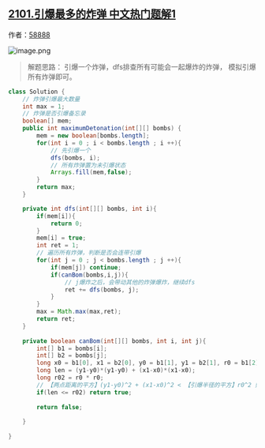 ## [2101.引爆最多的炸弹 中文热门题解1](https://leetcode.cn/problems/detonate-the-maximum-bombs/solutions/100000/java-dfsti-jie-dai-zhu-shi-ban-by-58888-6tcw)

作者：[58888](https://leetcode.cn/u/58888)


![image.png](https://pic.leetcode-cn.com/1639239496-lYEpoa-image.png)

> 解题思路： 引爆一个炸弹，dfs排查所有可能会一起爆炸的炸弹， 模拟引爆所有炸弹即可。

``` java
class Solution {
    // 炸弹引爆最大数量
    int max = 1;
    // 炸弹是否引爆备忘录
    boolean[] mem;
    public int maximumDetonation(int[][] bombs) {
        mem = new boolean[bombs.length];
        for(int i = 0 ; i < bombs.length ; i ++){
            // 先引爆一个
            dfs(bombs, i);
            // 所有炸弹置为未引爆状态
            Arrays.fill(mem,false);
        }
        return max;
    }

    private int dfs(int[][] bombs, int i){
        if(mem[i]){
            return 0;
        }
        mem[i] = true;
        int ret = 1;
        // 遍历所有炸弹，判断是否会连带引爆
        for(int j = 0 ; j < bombs.length ; j ++){
            if(mem[j]) continue;
            if(canBom(bombs,i,j)){
                // j爆炸之后，会带动其他的炸弹爆炸，继续dfs
                ret += dfs(bombs, j);
            }
        }
        max = Math.max(max,ret);
        return ret;
    }
    
    private boolean canBom(int[][] bombs, int i, int j){
        int[] b1 = bombs[i];
        int[] b2 = bombs[j];
        long x0 = b1[0], x1 = b2[0], y0 = b1[1], y1 = b2[1], r0 = b1[2];
        long len = (y1-y0)*(y1-y0) + (x1-x0)*(x1-x0);
        long r02 = r0 * r0;
        // 【两点距离的平方】(y1-y0)^2 + (x1-x0)^2 < 【引爆半径的平方】r0^2 则会被引爆
        if(len <= r02) return true;
        
        return false;
        
    }
    
}
```

